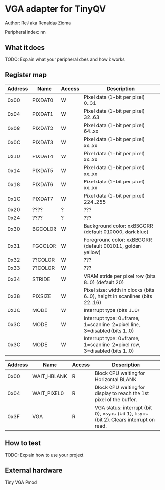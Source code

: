 <!---

This file is used to generate your project datasheet. Please fill in the information below and delete any unused
sections.

The peripheral index is the number TinyQV will use to select your peripheral.  You will pick a free
slot when raising the pull request against the main TinyQV repository, and can fill this in then.  You
also need to set this value as the PERIPHERAL_NUM in your test script.

You can also include images in this folder and reference them in the markdown. Each image must be less than
512 kb in size, and the combined size of all images must be less than 1 MB.
-->

# VGA adapter for TinyQV

Author: ReJ aka Renaldas Zioma

Peripheral index: nn

## What it does

TODO: Explain what your peripheral does and how it works

## Register map

| Address | Name    | Access | Description                                                      |
|---------|---------|--------|------------------------------------------------------------------|
| 0x00    | PIXDAT0 | W      | Pixel data (1-bit per pixel)   0..31                             |
| 0x04    | PIXDAT1 | W      | Pixel data (1-bit per pixel)  32..63                             |
| 0x08    | PIXDAT2 | W      | Pixel data (1-bit per pixel)  64..xx                             |
| 0x0C    | PIXDAT3 | W      | Pixel data (1-bit per pixel)  xx..xx                             |
| 0x10    | PIXDAT4 | W      | Pixel data (1-bit per pixel)  xx..xx                             |
| 0x14    | PIXDAT5 | W      | Pixel data (1-bit per pixel)  xx..xx                             |
| 0x18    | PIXDAT6 | W      | Pixel data (1-bit per pixel)  xx..xx                       		|
| 0x1C    | PIXDAT7 | W      | Pixel data (1-bit per pixel) 224..255                            |
| 0x20    | ????  	| ?      | ???									                       		|
| 0x24    | ????  	| ?      | ???									                            |
| 0x30	  | BGCOLOR | W	     | Background color: xxBBGGRR (default 010000, dark blue)			|
| 0x31	  | FGCOLOR	| W		 | Foreground color: xxBBGGRR (default 001011, golden yellow)		|
| 0x32	  | ??COLOR	| W		 | ???																|
| 0x33	  | ??COLOR	| W		 | ???																|
| 0x34	  | STRIDE	| W		 | VRAM stride per pixel row (bits 8..0) (default 20)               |
| 0x38	  | PIXSIZE	| W		 | Pixel size: width in clocks (bits 6..0), height in scanlines (bits 22..16) |
| 0x3C	  | MODE	| W		 | Interrupt type (bits 1..0)										|
| 0x3C	  | MODE	| W		 | Interrupt type: 0=frame, 1=scanline, 2=pixel line, 3=disabled (bits 1..0) |
| 0x3C	  | MODE	| W		 | Interrupt type: 0=frame, 1=scanline, 2=pixel row, 3=disabled (bits 1..0) |

| Address | Name        | Access | Description                                                  |
|---------|-------------|--------|--------------------------------------------------------------|
| 0x00    | WAIT_HBLANK | R      | Block CPU waiting for Horizontal BLANK                       |
| 0x04    | WAIT_PIXEL0 | R      | Block CPU waiting for display to reach the 1st pixel of the buffer. |
| 0x3F	  | VGA         | R	     | VGA status: interrupt (bit 0), vsync (bit 1), hsync (bit 2). Clears interrupt on read. |

## How to test

TODO: Explain how to use your project

## External hardware

Tiny VGA Pmod
